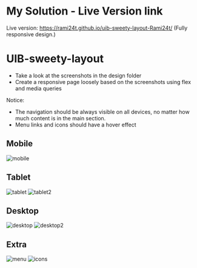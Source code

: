 # My Solution - Live Version link
Live version: https://rami24t.github.io/uib-sweety-layout-Rami24t/
(Fully responsive design.)

# UIB-sweety-layout

- Take a look at the screenshots in the design folder
- Create a responsive page loosely based on the screenshots using flex and media queries

Notice: 
- The navigation should be always visible on all devices, no matter  how much content is in the main section. 
- Menu links and icons should have a hover effect

## Mobile
![mobile](designs/mobile.png)

## Tablet
![tablet](designs/tablet.png)
![tablet2](designs/tablet2.png)

## Desktop
![desktop](designs/desk.png)
![desktop2](designs/desk2.png)

## Extra
![menu](designs/menu.png)
![icons](designs/icons.png)
